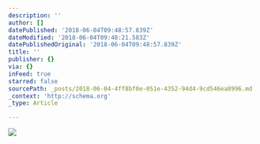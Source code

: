 ```yaml
---
description: ''
author: []
datePublished: '2018-06-04T09:48:57.839Z'
dateModified: '2018-06-04T09:48:21.583Z'
datePublishedOriginal: '2018-06-04T09:48:57.839Z'
title: ''
publisher: {}
via: {}
inFeed: true
starred: false
sourcePath: _posts/2018-06-04-4ff8bf0e-051e-4352-94d4-9cd546ea8996.md
_context: 'http://schema.org'
_type: Article

---
```

![](https://the-grid-user-content.s3-us-west-2.amazonaws.com/2e9bb319-b471-4ff3-a80d-5880ce547610.jpg)